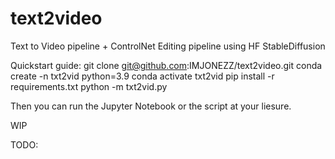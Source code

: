 # text2video
Text to Video pipeline + ControlNet Editing pipeline using HF StableDiffusion

Quickstart guide:
git clone git@github.com:IMJONEZZ/text2video.git
conda create -n txt2vid python=3.9
conda activate txt2vid
pip install -r requirements.txt
python -m txt2vid.py

Then you can run the Jupyter Notebook or the script at your liesure.

WIP

TODO:
